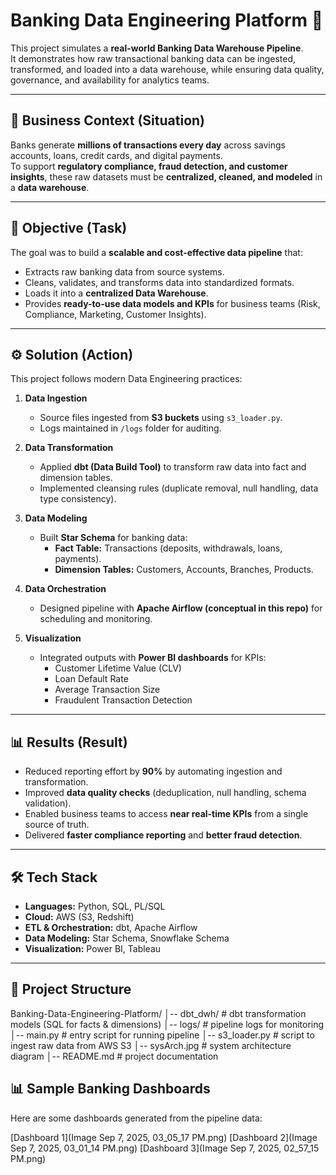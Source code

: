 # Banking Data Engineering Platform 🚀

This project simulates a **real-world Banking Data Warehouse Pipeline**.  
It demonstrates how raw transactional banking data can be ingested, transformed, and loaded into a data warehouse, while ensuring data quality, governance, and availability for analytics teams.  

---

## 🏦 Business Context (Situation)
Banks generate **millions of transactions every day** across savings accounts, loans, credit cards, and digital payments.  
To support **regulatory compliance, fraud detection, and customer insights**, these raw datasets must be **centralized, cleaned, and modeled** in a **data warehouse**.

---

## 🎯 Objective (Task)
The goal was to build a **scalable and cost-effective data pipeline** that:  
- Extracts raw banking data from source systems.  
- Cleans, validates, and transforms data into standardized formats.  
- Loads it into a **centralized Data Warehouse**.  
- Provides **ready-to-use data models and KPIs** for business teams (Risk, Compliance, Marketing, Customer Insights).  

---

## ⚙️ Solution (Action)
This project follows modern Data Engineering practices:

1. **Data Ingestion**
   - Source files ingested from **S3 buckets** using `s3_loader.py`.  
   - Logs maintained in `/logs` folder for auditing.  

2. **Data Transformation**
   - Applied **dbt (Data Build Tool)** to transform raw data into fact and dimension tables.  
   - Implemented cleansing rules (duplicate removal, null handling, data type consistency).  

3. **Data Modeling**
   - Built **Star Schema** for banking data:  
     - **Fact Table:** Transactions (deposits, withdrawals, loans, payments).  
     - **Dimension Tables:** Customers, Accounts, Branches, Products.  

4. **Data Orchestration**
   - Designed pipeline with **Apache Airflow (conceptual in this repo)** for scheduling and monitoring.  

5. **Visualization**
   - Integrated outputs with **Power BI dashboards** for KPIs:  
     - Customer Lifetime Value (CLV)  
     - Loan Default Rate  
     - Average Transaction Size  
     - Fraudulent Transaction Detection  

---

## 📊 Results (Result)
- Reduced reporting effort by **90%** by automating ingestion and transformation.  
- Improved **data quality checks** (deduplication, null handling, schema validation).  
- Enabled business teams to access **near real-time KPIs** from a single source of truth.  
- Delivered **faster compliance reporting** and **better fraud detection**.  

---

## 🛠️ Tech Stack
- **Languages:** Python, SQL, PL/SQL  
- **Cloud:** AWS (S3, Redshift)  
- **ETL & Orchestration:** dbt, Apache Airflow  
- **Data Modeling:** Star Schema, Snowflake Schema  
- **Visualization:** Power BI, Tableau  

---

## 📂 Project Structure
Banking-Data-Engineering-Platform/
│-- dbt_dwh/           # dbt transformation models (SQL for facts & dimensions)
│-- logs/              # pipeline logs for monitoring
│-- main.py            # entry script for running pipeline
│-- s3_loader.py       # script to ingest raw data from AWS S3
│-- sysArch.jpg        # system architecture diagram
│-- README.md          # project documentation

## 📊 Sample Banking Dashboards

Here are some dashboards generated from the pipeline data:

[Dashboard 1](Image Sep 7, 2025, 03_05_17 PM.png)
[Dashboard 2](Image Sep 7, 2025, 03_01_14 PM.png)
[Dashboard 3](Image Sep 7, 2025, 02_57_15 PM.png)



